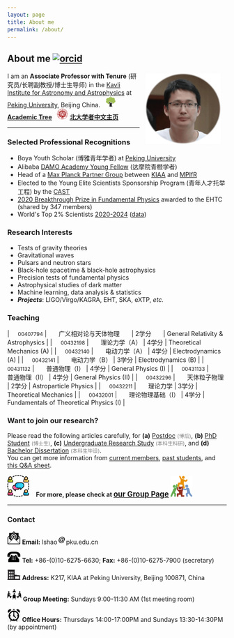 ```yaml
---
layout: page
title: About me
permalink: /about/
---
```


## <b>About me</b> [<img src="https://kiaagravity.github.io/assets/orcid.png" alt="orcid" style="width:20px;height:20px;">](https://orcid.org/0000-0002-1334-8853)

<img style="float: right;" src="shao2.png" width="180" hspace="10"> 

I am an **Associate Professor with Tenure** (研究员/长聘副教授/博士生导师) in the [Kavli
Institute for Astronomy and Astrophysics](http://kiaa.pku.edu.cn/) at [Peking
University](http://www.pku.edu.cn/), Beijing China. 
&nbsp; <img src="tree.png" alt="PKU" style="height:25px;"> [**Academic Tree**](https://academictree.org/astronomy/peopleinfo.php?pid=913811)
&nbsp; <img src="../publication/pku.png" alt="PKU" style="height:25px;"> [**北大学者中文主页**](http://scholar.pku.edu.cn/lshao)

<!-- &nbsp; &nbsp; &nbsp; &nbsp;<big><b><font color="blue">找我做本科毕设的，请<a href="https://kiaagravity.github.io/assets/bachelor">猛戳这里</a>，谢谢！</font></b></big>（24年秋/冬） -->

---

<p></p>

### Selected Professional Recognitions

- Boya Youth Scholar (博雅青年学者) at [Peking University](http://www.pku.edu.cn/)
- Alibaba [DAMO Academy Young Fellow](https://damo.alibaba.com/damo-academy-young-fellow) (达摩院青橙学者)
- Head of a [Max Planck Partner Group](http://kiaa.pku.edu.cn/info/1129/7050.htm)  between [KIAA](http://kiaa.pku.edu.cn/) and [MPIfR](http://www.mpifr-bonn.mpg.de/2169/en)
- Elected to the Young Elite Scientists Sponsorship Program (青年人才托举工程) by the [CAST](http://www.cast.org.cn/)
- [2020 Breakthrough Prize in Fundamental
  Physics](https://friendshao.github.io/docs/breakthrough_Certificate_2020.pdf) awarded to the EHTC (shared by 347 members)
- World's Top 2% Scientists [2020-2024](top2.png) ([data](https://elsevier.digitalcommonsdata.com/datasets/btchxktzyw/7))

### Research Interests

- Tests of gravity theories
- Gravitational waves
- Pulsars and neutron stars
- Black-hole spacetime & black-hole astrophysics
- Precision tests of fundamental physics
- Astrophysical studies of dark matter
- Machine learning, data analysis & statistics
- <b><i>Projects</i></b>: LIGO/Virgo/KAGRA, EHT, SKA, eXTP, *etc.*

### Teaching

| &nbsp; &nbsp; <small>00407794</small> | &nbsp; &nbsp; &nbsp; <span class="hovertext" data-hover="2027年（秋） 2026年（秋） 2024年（秋） 2023年（秋） 2021年（秋） 2020年（秋） 2019年（秋）">广义相对论与天体物理</span> &nbsp; &nbsp; &nbsp; | 2学分 &nbsp; &nbsp; &nbsp; | General Relativity & Astrophysics |
| &nbsp; &nbsp; <small>00432198</small> | &nbsp; &nbsp; &nbsp; <span class="hovertext" data-hover="2025年（春） 2024年（春） 2022年（秋） 2021年（秋） 2019年（秋）">理论力学（A）</span> | 4学分 | Theoretical Mechanics (A) |
| &nbsp; &nbsp; <small>00432140</small> | &nbsp; &nbsp; &nbsp; <span class="hovertext" data-hover="2024年（秋） 2023年（秋）">电动力学（A）</span> | 4学分 | Electrodynamics (A)  |
| &nbsp; &nbsp; <small>00432141</small> | &nbsp; &nbsp; &nbsp; <span class="hovertext" data-hover="2022年（秋）">电动力学（B）</span> | 3学分 | Electrodynamics (B)  |
| &nbsp; &nbsp; <small>00431132</small> | &nbsp; &nbsp; &nbsp; <span class="hovertext" data-hover="2024年（春） 2022年（春） 2021年（春）">普通物理（I）</span> | 4学分 | General Physics (I)  |
| &nbsp; &nbsp; <small>00431133</small> | &nbsp; &nbsp; &nbsp; <span class="hovertext" data-hover="2020年（秋）">普通物理（II）</span> | 4学分 | General Physics (II) |
| &nbsp; &nbsp; <small>00432296</small> | &nbsp; &nbsp; &nbsp; <span class="hovertext" data-hover="2022年（春）">天体粒子物理</span> | 2学分 | Astroparticle Physics |
| &nbsp; &nbsp; <small>00432211</small> | &nbsp; &nbsp; &nbsp; <span class="hovertext" data-hover="尚未开课">理论力学</span> | 3学分 | Theoretical Mechanics |
| &nbsp; &nbsp; <small>00432001</small> | &nbsp; &nbsp; &nbsp; <span class="hovertext" data-hover="尚未开课">理论物理基础（I）</span> | 4学分 | Fundamentals of Theoretical Physics (I)  |

<!-- 
| &nbsp; &nbsp; <span class="hovertext" data-hover="尚未开课">广义相对论</span> &nbsp; &nbsp; &nbsp; | 4学分 &nbsp; &nbsp; &nbsp; | General Relativity |
| &nbsp; &nbsp; <span class="hovertext" data-hover="尚未开课">狭义相对论</span>  <font color="gray"><small><small> *** 建设中</small></small></font> | 2学分 | Special Relativity |
| &nbsp; &nbsp; <span class="hovertext" data-hover="尚未开课">百年物理</span>  <font color="gray"><small><small> *** 建设中</small></small></font> | 2学分 | Centenary Physics |
-->

<p></p>

### Want to join our research?

Please read the following articles carefully, for
**(a)** [Postdoc](https://kiaagravity.github.io/assets/postdoc) <font color="gray"><small>(博后)</small></font>,
**(b)** [PhD Student](https://kiaagravity.github.io/assets/phd) <font color="gray"><small>(博士生)</small></font>, 
**(c)** [Undergraduate Research Study](https://kiaagravity.github.io/assets/undergraduate) <font color="gray"><small>(本科生科研)</small></font>, and 
**(d)** [Bachelor Dissertation](https://kiaagravity.github.io/assets/bachelor) <font color="gray"><small>(本科生毕设)</small></font>.  
You can get more information from [current
members](https://kiaagravity.github.io/member/), [past
students](https://friendshao.github.io/docs/theses), and [this Q&A
sheet](https://kiaagravity.github.io/assets/QA).

 <img src="group.png" width="50"> &nbsp;&nbsp; **For more, please check at [<big>our Group Page</big>](https://kiaagravity.github.io)**  <img src="team.png" width="50">

<p></p>

---

<p></p>

### Contact


<img src="email.png" width="30"> **Email:** lshao<img src="at.jpg"
width="20">pku.edu.cn
 
<img src="phone.png" width="30"> **Tel:** +86-(0)10-6275-6630; **Fax:** +86-(0)10-6275-7900 (secretary)

<img src="office.png" width="30"> **Address:** K217, KIAA at Peking University, Beijing 100871, China

<img src="meet.png" width="32"> **Group Meeting:** Sundays 9:00-11:30 AM (1st meeting room)

<img src="open.jpg" width="30"> **Office Hours:** Thursdays 14:00-17:00PM and Sundays 13:30-14:30PM (by appointment)